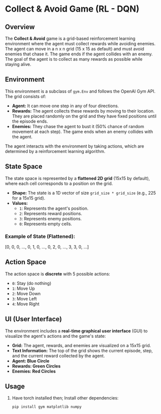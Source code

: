 # Collect & Avoid Game (RL - DQN)

## Overview

The **Collect & Avoid** game is a grid-based reinforcement learning environment where the agent must collect rewards while avoiding enemies. The agent can move in a n x n grid (15 x 15 as default) and must avoid enemies that chase it. The game ends if the agent collides with an enemy. The goal of the agent is to collect as many rewards as possible while staying alive.

## Environment

This environment is a subclass of `gym.Env` and follows the OpenAI Gym API. The grid consists of:
- **Agent:** It can move one step in any of four directions.
- **Rewards:** The agent collects these rewards by moving to their location. They are placed randomly on the grid and they have fixed positions until the episode ends. 
- **Enemies:** They chase the agent to bust it (50% chance of random movement at each step). The game ends when an enemy collides with the agent.

The agent interacts with the environment by taking actions, which are determined by a reinforcement learning algorithm.

## State Space

The state space is represented by a **flattened 2D grid** (15x15 by default), where each cell corresponds to a position on the grid.

- **Shape:** The state is a 1D vector of size `grid_size * grid_size` (e.g., 225 for a 15x15 grid).
- **Values:**
  - `1`: Represents the agent's position.
  - `2`: Represents reward positions.
  - `3`: Represents enemy positions.
  - `0`: Represents empty cells.

### Example of State (Flattened):
[0, 0, 0, ..., 0, 1, 0, ..., 0, 2, 0, ..., 3, 3, 0, ...]


## Action Space

The action space is **discrete** with 5 possible actions:

- `0`: Stay (do nothing)
- `1`: Move Up
- `2`: Move Down
- `3`: Move Left
- `4`: Move Right

## UI (User Interface)

The environment includes a **real-time graphical user interface** (GUI) to visualize the agent's actions and the game's state:

- **Grid:** The agent, rewards, and enemies are visualized on a 15x15 grid.
- **Text Information:** The top of the grid shows the current episode, step, and the current reward collected by the agent.
- **Agent: Blue Circle**
- **Rewards: Green Circles**
- **Enemies: Red Circles**


## Usage

1. Have torch installed then; Install other dependencies:
   ```bash
   pip install gym matplotlib numpy
   ```








